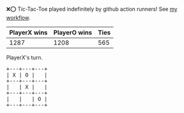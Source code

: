 :x::o: Tic-Tac-Toe played indefinitely by github action runners! See [my workflow](.github/workflows/play.yaml).

|PlayerX wins|PlayerO wins|Ties|
|-|-|-|
|1287|1208|565|

PlayerX's turn.

<pre>
+---+---+---+
| X | O |   |
+---+---+---+
|   | X |   |
+---+---+---+
|   |   | O |
+---+---+---+
</pre>